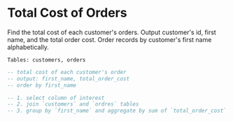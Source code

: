 # Total Cost of Orders

Find the total cost of each customer's orders. Output customer's id, first name, and the total order cost. Order records by customer's first name alphabetically.

```
Tables: customers, orders
```

```sql
-- total cost of each customer's order
-- output: first_name, total_order_cost
-- order by first_name

-- 1. select column of interest
-- 2. join `customers` and `ordres` tables
-- 3. group by `first_name` and aggregate by sum of `total_order_cost`
```
